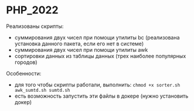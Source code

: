 # PHP_2022

Реализованы скрипты:
- суммирования двух чисел при помощи утилиты bc (реализована установка данного пакета, если его нет в системе)
- суммирования двух чисел при помощи утилиты awk
- сортировки данных из таблицы данных (трех наиболее популярных городов)

Особенности:
- для того чтобы скрипты работали, выполнить: <code>chmod +x sorter.sh awk_sumtd.sh sumtd.sh</code>
- есть возможность запустить эти файлы в докере (нужно установить докер)
